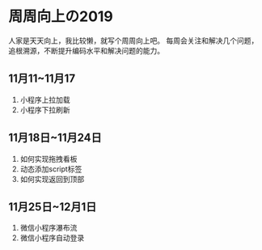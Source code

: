 # 周周向上の2019
人家是天天向上，我比较懒，就写个周周向上吧。
每周会关注和解决几个问题，追根溯源，不断提升编码水平和解决问题的能力。

## 11月11~11月17
1. 小程序上拉加载
2. 小程序下拉刷新


## 11月18日~11月24日
1. 如何实现拖拽看板
2. 动态添加script标签
3. 如何实现返回到顶部

## 11月25日~12月1日

1. 微信小程序瀑布流
2. 微信小程序自动登录
